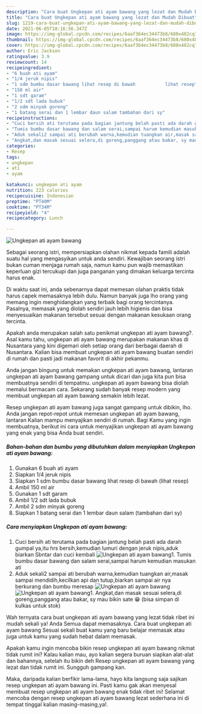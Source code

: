 ```yaml
---
description: "Cara buat Ungkepan ati ayam bawang yang lezat dan Mudah Dibuat"
title: "Cara buat Ungkepan ati ayam bawang yang lezat dan Mudah Dibuat"
slug: 1219-cara-buat-ungkepan-ati-ayam-bawang-yang-lezat-dan-mudah-dibuat
date: 2021-06-05T18:16:56.347Z
image: https://img-global.cpcdn.com/recipes/6aaf364ec34473b8/680x482cq70/ungkepan-ati-ayam-bawang-foto-resep-utama.jpg
thumbnail: https://img-global.cpcdn.com/recipes/6aaf364ec34473b8/680x482cq70/ungkepan-ati-ayam-bawang-foto-resep-utama.jpg
cover: https://img-global.cpcdn.com/recipes/6aaf364ec34473b8/680x482cq70/ungkepan-ati-ayam-bawang-foto-resep-utama.jpg
author: Eric Jackson
ratingvalue: 3.9
reviewcount: 14
recipeingredient:
- "6 buah ati ayam"
- "1/4 jeruk nipis"
- "1 sdm bumbu dasar bawang lihat resep di bawah           lihat resep"
- "150 ml air"
- "1 sdt garam"
- "1/2 sdt lada bubuk"
- "2 sdm minyak goreng"
- "1 batang serai dan 1 lembar daun salam tambahan dari sy"
recipeinstructions:
- "Cuci bersih ati terutama pada bagian jantung belah pasti ada darah gumpal ya,itu hrs bersih,kemudian lumuri dengan jeruk nipis,aduk biarkan Sbntar dan cuci kembali"
- "Tumis bumbu dasar bawang dan salam serai,sampai harum kemudian masukan ati"
- "Aduk sekali2 sampai ati berubah warna,kemudian tuangkan air,masak sampai mendidih,kecilkan api dan tutup,biarkan sampai air nya berkurang dan bumbu meresap"
- "Angkat,dan masak sesuai selera,di goreng,panggang atau bakar, sy mau bikin sate 😁 (bisa simpan di kulkas untuk stok)"
categories:
- Resep
tags:
- ungkepan
- ati
- ayam

katakunci: ungkepan ati ayam 
nutrition: 223 calories
recipecuisine: Indonesian
preptime: "PT40M"
cooktime: "PT34M"
recipeyield: "4"
recipecategory: Lunch

---
```



![Ungkepan ati ayam bawang](https://img-global.cpcdn.com/recipes/6aaf364ec34473b8/680x482cq70/ungkepan-ati-ayam-bawang-foto-resep-utama.jpg)

Sebagai seorang istri, mempersiapkan olahan nikmat kepada famili adalah suatu hal yang mengasyikan untuk anda sendiri. Kewajiban seorang istri bukan cuman menjaga rumah saja, namun kamu pun wajib memastikan keperluan gizi tercukupi dan juga panganan yang dimakan keluarga tercinta harus enak.

Di waktu  saat ini, anda sebenarnya dapat memesan olahan praktis tidak harus capek memasaknya lebih dulu. Namun banyak juga lho orang yang memang ingin menghidangkan yang terbaik bagi orang tercintanya. Pasalnya, memasak yang diolah sendiri jauh lebih higienis dan bisa menyesuaikan makanan tersebut sesuai dengan makanan kesukaan orang tercinta. 



Apakah anda merupakan salah satu penikmat ungkepan ati ayam bawang?. Asal kamu tahu, ungkepan ati ayam bawang merupakan makanan khas di Nusantara yang kini digemari oleh setiap orang dari berbagai daerah di Nusantara. Kalian bisa membuat ungkepan ati ayam bawang buatan sendiri di rumah dan pasti jadi makanan favorit di akhir pekanmu.

Anda jangan bingung untuk memakan ungkepan ati ayam bawang, lantaran ungkepan ati ayam bawang gampang untuk dicari dan juga kita pun bisa membuatnya sendiri di tempatmu. ungkepan ati ayam bawang bisa diolah memalui bermacam cara. Sekarang sudah banyak resep modern yang membuat ungkepan ati ayam bawang semakin lebih lezat.

Resep ungkepan ati ayam bawang juga sangat gampang untuk dibikin, lho. Anda jangan repot-repot untuk memesan ungkepan ati ayam bawang, lantaran Kalian mampu menyajikan sendiri di rumah. Bagi Kamu yang ingin membuatnya, berikut ini cara untuk menyajikan ungkepan ati ayam bawang yang enak yang bisa Anda buat sendiri.

<!--inarticleads1-->

##### Bahan-bahan dan bumbu yang dibutuhkan dalam menyiapkan Ungkepan ati ayam bawang:

1. Gunakan 6 buah ati ayam
1. Siapkan 1/4 jeruk nipis
1. Siapkan 1 sdm bumbu dasar bawang lihat resep di bawah           (lihat resep)
1. Ambil 150 ml air
1. Gunakan 1 sdt garam
1. Ambil 1/2 sdt lada bubuk
1. Ambil 2 sdm minyak goreng
1. Siapkan 1 batang serai dan 1 lembar daun salam (tambahan dari sy)




<!--inarticleads2-->

##### Cara menyiapkan Ungkepan ati ayam bawang:

1. Cuci bersih ati terutama pada bagian jantung belah pasti ada darah gumpal ya,itu hrs bersih,kemudian lumuri dengan jeruk nipis,aduk biarkan Sbntar dan cuci kembali
<img src="https://img-global.cpcdn.com/steps/54e8ceeee37ee716/160x128cq70/ungkepan-ati-ayam-bawang-langkah-memasak-1-foto.jpg" alt="Ungkepan ati ayam bawang">1. Tumis bumbu dasar bawang dan salam serai,sampai harum kemudian masukan ati
1. Aduk sekali2 sampai ati berubah warna,kemudian tuangkan air,masak sampai mendidih,kecilkan api dan tutup,biarkan sampai air nya berkurang dan bumbu meresap
<img src="//assets-global.cpcdn.com/assets/icons/button_play-2c75c40dde080a61004c1f40b05d8f140eaff45d7e9e6481dc71c63d2e7c4909.png" alt="Ungkepan ati ayam bawang"><img src="//assets-global.cpcdn.com/assets/icons/button_play-2c75c40dde080a61004c1f40b05d8f140eaff45d7e9e6481dc71c63d2e7c4909.png" alt="Ungkepan ati ayam bawang">1. Angkat,dan masak sesuai selera,di goreng,panggang atau bakar, sy mau bikin sate 😁 (bisa simpan di kulkas untuk stok)




Wah ternyata cara buat ungkepan ati ayam bawang yang lezat tidak ribet ini mudah sekali ya! Anda Semua dapat memasaknya. Cara buat ungkepan ati ayam bawang Sesuai sekali buat kamu yang baru belajar memasak atau juga untuk kamu yang sudah hebat dalam memasak.

Apakah kamu ingin mencoba bikin resep ungkepan ati ayam bawang nikmat tidak rumit ini? Kalau kalian mau, ayo kalian segera buruan siapkan alat-alat dan bahannya, setelah itu bikin deh Resep ungkepan ati ayam bawang yang lezat dan tidak rumit ini. Sungguh gampang kan. 

Maka, daripada kalian berfikir lama-lama, hayo kita langsung saja sajikan resep ungkepan ati ayam bawang ini. Pasti kamu gak akan menyesal membuat resep ungkepan ati ayam bawang enak tidak ribet ini! Selamat mencoba dengan resep ungkepan ati ayam bawang lezat sederhana ini di tempat tinggal kalian masing-masing,ya!.

